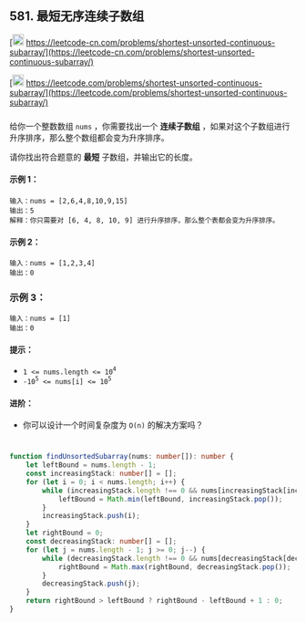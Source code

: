## 581. 最短无序连续子数组

[<img src="https://static.leetcode-cn.com/cn-mono-assets/production/assets/logo-dark-cn.c42314a8.svg" height="20" /> https://leetcode-cn.com/problems/shortest-unsorted-continuous-subarray/](https://leetcode-cn.com/problems/shortest-unsorted-continuous-subarray/)

[<img src="https://assets.leetcode.com/static_assets/public/webpack_bundles/images/logo-dark.e99485d9b.svg" height="20"/> https://leetcode.com/problems/shortest-unsorted-continuous-subarray/](https://leetcode.com/problems/shortest-unsorted-continuous-subarray/)

###

给你一个整数数组 `nums` ，你需要找出一个 **连续子数组** ，如果对这个子数组进行升序排序，那么整个数组都会变为升序排序。

请你找出符合题意的 **最短** 子数组，并输出它的长度。

#### 示例 1：

```
输入：nums = [2,6,4,8,10,9,15]
输出：5
解释：你只需要对 [6, 4, 8, 10, 9] 进行升序排序，那么整个表都会变为升序排序。
```

#### 示例 2：

```
输入：nums = [1,2,3,4]
输出：0
```

### 示例 3：

```
输入：nums = [1]
输出：0
```

#### 提示：

-   `1 <= nums.length <= 10`<sup>`4`</sup>
-   `-10`<sup>`5`</sup>` <= nums[i] <= 10`<sup>`5`</sup>

#### 进阶：

-   你可以设计一个时间复杂度为 `O(n)` 的解决方案吗？

#

```ts
function findUnsortedSubarray(nums: number[]): number {
    let leftBound = nums.length - 1;
    const increasingStack: number[] = [];
    for (let i = 0; i < nums.length; i++) {
        while (increasingStack.length !== 0 && nums[increasingStack[increasingStack.length - 1]] > nums[i]) {
            leftBound = Math.min(leftBound, increasingStack.pop());
        }
        increasingStack.push(i);
    }
    let rightBound = 0;
    const decreasingStack: number[] = [];
    for (let j = nums.length - 1; j >= 0; j--) {
        while (decreasingStack.length !== 0 && nums[decreasingStack[decreasingStack.length - 1]] < nums[j]) {
            rightBound = Math.max(rightBound, decreasingStack.pop());
        }
        decreasingStack.push(j);
    }
    return rightBound > leftBound ? rightBound - leftBound + 1 : 0;
}
```
